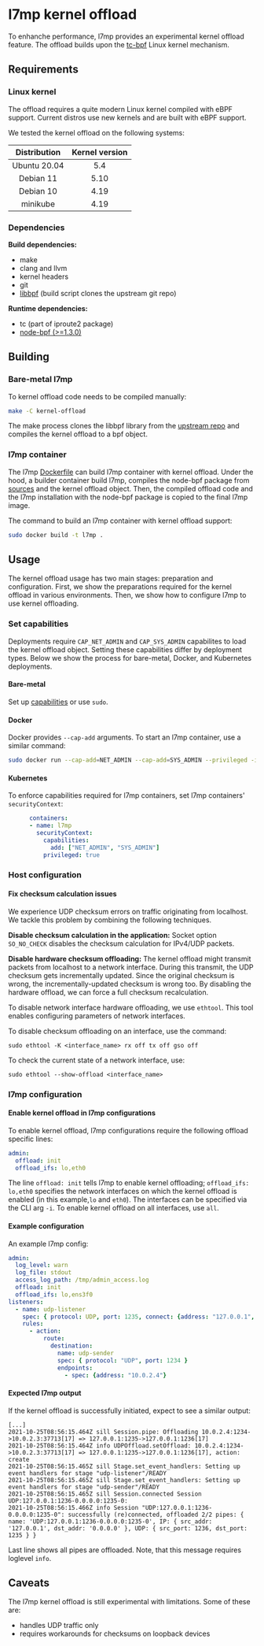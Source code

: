 # l7mp kernel offload

To enhanche performance, l7mp provides an experimental kernel offload feature. The offload builds upon the [tc-bpf](https://man7.org/linux/man-pages/man8/tc-bpf.8.html) Linux kernel mechanism.

## Requirements

### Linux kernel

The offload requires a quite modern Linux kernel compiled with eBPF support. Current distros use new kernels and are built with eBPF support.

We tested the kernel offload on the following systems:

| Distribution | Kernel version |
| :---:        | :---:          |
| Ubuntu 20.04 | 5.4            |
| Debian 11    | 5.10           |
| Debian 10    | 4.19           |
| minikube     | 4.19           |

### Dependencies

**Build dependencies:**
- make
- clang and llvm
- kernel headers
- git
- [libbpf](https://github.com/libbpf/libbpf) (build script clones the upstream git repo)

**Runtime dependencies:**
- tc (part of iproute2 package)
- [node-bpf (>=1.3.0)](https://www.npmjs.com/package/bpf)


## Building

### Bare-metal l7mp

To kernel offload code needs to be compiled manually:

``` sh
make -C kernel-offload
```

The make process clones the libbpf library from the [upstream repo](https://github.com/libbpf/libbpf) and compiles the kernel offload to a bpf object.

### l7mp container

The l7mp [Dockerfile](/Dockerfile) can build l7mp container with kernel offload. Under the hood, a builder container build l7mp, compiles the node-bpf package from [sources](https://github.com/levaitamas/node_bpf/tree/musl) and the kernel offload object. Then, the compiled offload code and the l7mp installation with the node-bpf package is copied to the final l7mp image.

The command to build an l7mp container with kernel offload support:
```sh
sudo docker build -t l7mp .
```

## Usage

The kernel offload usage has two main stages: preparation and configuration. First, we show the preparations required for the kernel offload in various environments. Then, we show how to configure l7mp to use kernel offloading.

### Set capabilities

Deployments require `CAP_NET_ADMIN` and `CAP_SYS_ADMIN` capabilites to load the kernel offload object. Setting these capabilities differ by deployment types. Below we show the process for bare-metal, Docker, and Kubernetes deployments.

#### Bare-metal
Set up [capabilities](https://wiki.archlinux.org/title/capabilities) or use `sudo`.

#### Docker
Docker provides `--cap-add` arguments. To start an l7mp container, use a similar command:
```sh
sudo docker run --cap-add=NET_ADMIN --cap-add=SYS_ADMIN --privileged -i -t l7mp node l7mp-proxy.js -c <config_file> -l warn -s
```

#### Kubernetes
To enforce capabilities required for l7mp containers, set l7mp containers' `securityContext`:
```yaml
      containers:
      - name: l7mp
        securityContext:
          capabilities:
            add: ["NET_ADMIN", "SYS_ADMIN"]
          privileged: true
```

### Host configuration

#### Fix checksum calculation issues
We experience UDP checksum errors on traffic originating from localhost. We tackle this problem by combining the following techniques.

**Disable checksum calculation in the application:** Socket option `SO_NO_CHECK` disables the checksum calculation for IPv4/UDP packets.

**Disable hardware checksum offloading:** The kernel offload might transmit packets from localhost to a network interface. During this transmit, the UDP checksum gets incrementally updated. Since the original checksum is wrong, the incrementally-updated checksum is wrong too. By disabling the hardware offload, we can force a full checksum recalculation.

To disable network interface hardware offloading, we use `ethtool`. This tool enables configuring parameters of network interfaces.

To disable checksum offloading on an interface, use the command:
```
sudo ethtool -K <interface_name> rx off tx off gso off
```

To check the current state of a network interface, use:
```
sudo ethtool --show-offload <interface_name>
```

### l7mp configuration

#### Enable kernel offload in l7mp configurations

To enable kernel offload,  l7mp configurations require the following offload specific lines:
```yaml
admin:
  offload: init
  offload_ifs: lo,eth0
```
The line `offload: init` tells l7mp to enable kernel offloading; `offload_ifs: lo,eth0` specifies the network interfaces on which the kernel offload is enabled (in this example,`lo` and `eth0`). The interfaces can be specified via the CLI arg `-i`. To enable kernel offload on all interfaces, use `all`.

#### Example configuration

An example l7mp config:

```yaml
admin:
  log_level: warn
  log_file: stdout
  access_log_path: /tmp/admin_access.log
  offload: init
  offload_ifs: lo,ens3f0
listeners:
  - name: udp-listener
    spec: { protocol: UDP, port: 1235, connect: {address: "127.0.0.1", port: 1236} }
    rules:
      - action:
          route:
            destination:
              name: udp-sender
              spec: { protocol: "UDP", port: 1234 }
              endpoints:
                - spec: {address: "10.0.2.4"}
```

#### Expected l7mp output

If the kernel offload is successfully initiated, expect to see a similar output:
```
[...]
2021-10-25T08:56:15.464Z sill Session.pipe: Offloading 10.0.2.4:1234->10.0.2.3:37713[17] => 127.0.0.1:1235->127.0.0.1:1236[17]
2021-10-25T08:56:15.464Z info UDPOffload.setOffload: 10.0.2.4:1234->10.0.2.3:37713[17] => 127.0.0.1:1235->127.0.0.1:1236[17], action: create
2021-10-25T08:56:15.465Z sill Stage.set_event_handlers: Setting up event handlers for stage "udp-listener"/READY
2021-10-25T08:56:15.465Z sill Stage.set_event_handlers: Setting up event handlers for stage "udp-sender"/READY
2021-10-25T08:56:15.465Z sill Session.connected Session UDP:127.0.0.1:1236-0.0.0.0:1235-0:
2021-10-25T08:56:15.466Z info Session "UDP:127.0.0.1:1236-0.0.0.0:1235-0": successfully (re)connected, offloaded 2/2 pipes: { name: 'UDP:127.0.0.1:1236-0.0.0.0:1235-0', IP: { src_addr: '127.0.0.1', dst_addr: '0.0.0.0' }, UDP: { src_port: 1236, dst_port: 1235 } }
```
Last line shows all pipes are offloaded. Note, that this message requires loglevel `info`.

## Caveats
The l7mp kernel offload is still experimental with limitations. Some of these are:

* handles UDP traffic only
* requires workarounds for checksums on loopback devices
